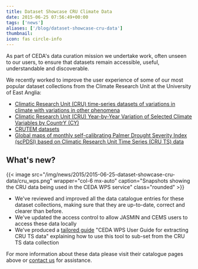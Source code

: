 ```yaml
---
title: Dataset Showcase CRU Climate Data
date: 2015-06-25 07:56:49+00:00
tags: ['news']
aliases: ['/blog/dataset-showcase-cru-data']
thumbnail: 
icon: fas circle-info
---
```


As part of CEDA's data curation mission we undertake work, often unseen to our users, to ensure that datasets remain accessible, useful, understandable and discoverable.

We recently worked to improve the user experience of some of our most popular dataset collections from the Climate Research Unit at the University of East Anglia:

* [Climatic Research Unit (CRU) time-series datasets of variations in climate with variations in other phenomena](http://catalogue.ceda.ac.uk/uuid/3f8944800cc48e1cbc29a5ee12d8542d "CRU-TS dataset collection")
* [Climatic Research Unit (CRU) Year-by-Year Variation of Selected Climate Variables by CountrY (CY)](http://catalogue.ceda.ac.uk/uuid/116aed45b5f0d15ddc3b0e753837e8c9 "CRU CY dataset collection")
* [CRUTEM datasets](http://catalogue.ceda.ac.uk/uuid/eeabb5e1ff2140f48e76ea1ffda6bb48 "CRUTEM dataset collection")
* [Global maps of monthly self-calibrating Palmer Drought Severity Index (scPDSI) based on Climatic Research Unit Time Series (CRU TS) data](http://catalogue.ceda.ac.uk/uuid/0ce9f24ff8719cced7f407694466c2ed "Global maps of monthly self-calibrating Palmer Drought Severity Index (scPDSI) based on Climatic Research Unit Time Series (CRU TS) data")

What's new?
-----------

{{< image src="/img/news/2015/2015-06-25-dataset-showcase-cru-data/cru_wps.png" wrapper="col-6 mx-auto" caption="Snapshots showing the CRU data being used in the CEDA WPS service" class="rounded" >}}

* We've reviewed and improved all the data catalogue entries for these dataset collections, making sure that they are up-to-date, correct and clearer than before.
* We've updated the access control to allow JASMIN and CEMS users to access these data locally
* We've produced a [tailored guide](http://badc.nerc.ac.uk/data/cru/WPS_CRU.html "How to extract CRU TS data using the CEDA WPS service") "CEDA WPS User Guide for extracting CRU TS data" explaining how to use this tool to sub-set from the CRU TS data collection

For more information about these data please visit their catalogue pages above or [contact us](/contact "Contact CEDA") for assistance.
